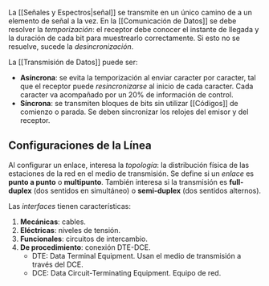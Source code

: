 La [[Señales y Espectros|señal]] se transmite en un único camino de a un elemento de señal a la vez. En la [[Comunicación de Datos]] se debe resolver la _temporización_: el receptor debe conocer el instante de llegada y la duración de cada bit para muestrearlo correctamente. Si esto no se resuelve, sucede la _desincronización_.

La [[Transmisión de Datos]] puede ser:

- **Asíncrona**: se evita la temporización al enviar caracter por caracter, tal que el receptor puede _resincronizarse_ al inicio de cada caracter. Cada caracter va acompañado por un 20% de información de control.
- **Síncrona**: se transmiten bloques de bits sin utilizar [[Códigos]] de comienzo o parada. Se deben sincronizar los relojes del emisor y del receptor.

## Configuraciones de la Línea

Al configurar un enlace, interesa la _topología_: la distribución física de las estaciones de la red en el medio de transmisión. Se define si un _enlace_ es **punto a punto** o **multipunto**. También interesa si la transmisión es **full-duplex** (dos sentidos en simultáneo) o **semi-duplex** (dos sentidos alternos).

Las _interfaces_ tienen características:

1. **Mecánicas**: cables.
2. **Eléctricas**: niveles de tensión.
3. **Funcionales**: circuitos de intercambio.
4. **De procedimiento**: conexión DTE-DCE.
   - DTE: Data Terminal Equipment. Usan el medio de transmisión a través del DCE.
   - DCE: Data Circuit-Terminating Equipment. Equipo de red.
